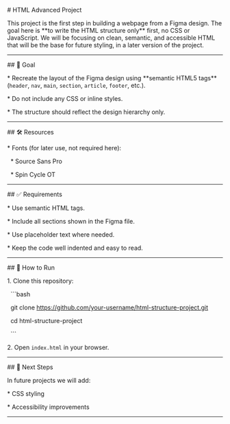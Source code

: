 \# HTML Advanced Project



This project is the first step in building a webpage from a Figma design. The goal here is \*\*to write the HTML structure only\*\* first, no CSS or JavaScript. We will be focusing on clean, semantic, and accessible HTML that will be the base for future styling, in a later version of the project.



---



\## 🎯 Goal



\* Recreate the layout of the Figma design using \*\*semantic HTML5 tags\*\* (`header`, `nav`, `main`, `section`, `article`, `footer`, etc.).

\* Do not include any CSS or inline styles.

\* The structure should reflect the design hierarchy only.



---



\## 🛠️ Resources



\* Fonts (for later use, not required here):



&nbsp; \* Source Sans Pro

&nbsp; \* Spin Cycle OT



---



\## ✅ Requirements



\* Use semantic HTML tags.

\* Include all sections shown in the Figma file.

\* Use placeholder text where needed.

\* Keep the code well indented and easy to read.



---



\## 🚀 How to Run



1\. Clone this repository:



&nbsp;  ```bash

&nbsp;  git clone https://github.com/your-username/html-structure-project.git

&nbsp;  cd html-structure-project

&nbsp;  ```

2\. Open `index.html` in your browser.



---



\## 📌 Next Steps



In future projects we will add:



\* CSS styling

\* Accessibility improvements



---

